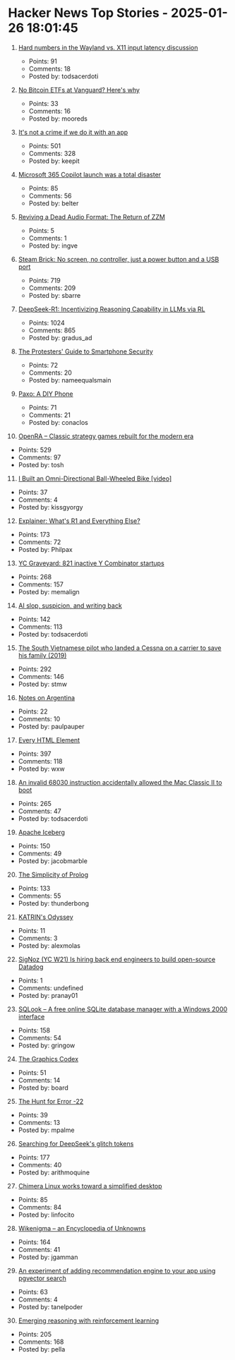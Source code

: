 # Hacker News Top Stories - 2025-01-26 18:01:45

1. [Hard numbers in the Wayland vs. X11 input latency discussion](https://mort.coffee/home/wayland-input-latency/)
   - Points: 91
   - Comments: 18
   - Posted by: todsacerdoti

2. [No Bitcoin ETFs at Vanguard? Here's why](https://corporate.vanguard.com/content/corporatesite/us/en/corp/articles/no-bitcoin-etfs-at-vanguard-heres-why.html)
   - Points: 33
   - Comments: 16
   - Posted by: mooreds

3. [It's not a crime if we do it with an app](https://pluralistic.net/2025/01/25/potatotrac/#carbo-loading)
   - Points: 501
   - Comments: 328
   - Posted by: keepit

4. [Microsoft 365 Copilot launch was a total disaster](https://www.zdnet.com/home-and-office/work-life/the-microsoft-365-copilot-launch-was-a-total-disaster/)
   - Points: 85
   - Comments: 56
   - Posted by: belter

5. [Reviving a Dead Audio Format: The Return of ZZM](https://nicole.express/2025/zoo-of-zero-motivation.html)
   - Points: 5
   - Comments: 1
   - Posted by: ingve

6. [Steam Brick: No screen, no controller, just a power button and a USB port](https://crastinator-pro.github.io/steam-brick/)
   - Points: 719
   - Comments: 209
   - Posted by: sbarre

7. [DeepSeek-R1: Incentivizing Reasoning Capability in LLMs via RL](https://arxiv.org/abs/2501.12948)
   - Points: 1024
   - Comments: 865
   - Posted by: gradus_ad

8. [The Protesters' Guide to Smartphone Security](https://www.privacyguides.org/articles/2025/01/23/activists-guide-securing-your-smartphone/)
   - Points: 72
   - Comments: 20
   - Posted by: nameequalsmain

9. [Paxo: A DIY Phone](https://paxo.fr/)
   - Points: 71
   - Comments: 21
   - Posted by: conaclos

10. [OpenRA – Classic strategy games rebuilt for the modern era](https://www.openra.net/)
   - Points: 529
   - Comments: 97
   - Posted by: tosh

11. [I Built an Omni-Directional Ball-Wheeled Bike [video]](https://www.youtube.com/watch?v=ZVFB2g25OkM)
   - Points: 37
   - Comments: 4
   - Posted by: kissgyorgy

12. [Explainer: What's R1 and Everything Else?](https://timkellogg.me/blog/2025/01/25/r1)
   - Points: 173
   - Comments: 72
   - Posted by: Philpax

13. [YC Graveyard: 821 inactive Y Combinator startups](https://ycgraveyard.iamwillwang.com/)
   - Points: 268
   - Comments: 157
   - Posted by: memalign

14. [AI slop, suspicion, and writing back](https://benjamincongdon.me/blog/2025/01/25/AI-Slop-Suspicion-and-Writing-Back/)
   - Points: 142
   - Comments: 113
   - Posted by: todsacerdoti

15. [The South Vietnamese pilot who landed a Cessna on a carrier to save his family (2019)](https://www.historynet.com/maj-buang-lys-daring-feat-to-save-his-family/)
   - Points: 292
   - Comments: 146
   - Posted by: stmw

16. [Notes on Argentina](https://jorgevelez.substack.com/p/notes-on-argentina)
   - Points: 22
   - Comments: 10
   - Posted by: paulpauper

17. [Every HTML Element](https://iamwillwang.com/dollar/every-html-element/)
   - Points: 397
   - Comments: 118
   - Posted by: wxw

18. [An invalid 68030 instruction accidentally allowed the Mac Classic II to boot](https://www.downtowndougbrown.com/2025/01/the-invalid-68030-instruction-that-accidentally-allowed-the-mac-classic-ii-to-successfully-boot-up/)
   - Points: 265
   - Comments: 47
   - Posted by: todsacerdoti

19. [Apache Iceberg](https://iceberg.apache.org/)
   - Points: 150
   - Comments: 49
   - Posted by: jacobmarble

20. [The Simplicity of Prolog](https://bitsandtheorems.com/the-simplicity-of-prolog/)
   - Points: 133
   - Comments: 55
   - Posted by: thunderbong

21. [KATRIN's Odyssey](https://www.symmetrymagazine.org/article/march-2007/deconstruction-katrin?language_content_entity=und)
   - Points: 11
   - Comments: 3
   - Posted by: alexmolas

22. [SigNoz (YC W21) Is hiring back end engineers to build open-source Datadog](https://www.linkedin.com/posts/pranay01_inviting-backend-engineers-interested-activity-7275015683980075008-CzV9)
   - Points: 1
   - Comments: undefined
   - Posted by: pranay01

23. [SQLook – A free online SQLite database manager with a Windows 2000 interface](https://sqlook.com)
   - Points: 158
   - Comments: 54
   - Posted by: gringow

24. [The Graphics Codex](https://graphicscodex.com/)
   - Points: 51
   - Comments: 14
   - Posted by: board

25. [The Hunt for Error -22](https://tweedegolf.nl/en/blog/145/the-hunt-for-error--22)
   - Points: 39
   - Comments: 13
   - Posted by: mpalme

26. [Searching for DeepSeek's glitch tokens](https://outsidetext.substack.com/p/anomalous-tokens-in-deepseek-v3-and)
   - Points: 177
   - Comments: 40
   - Posted by: arithmoquine

27. [Chimera Linux works toward a simplified desktop](https://lwn.net/Articles/1004324/)
   - Points: 85
   - Comments: 84
   - Posted by: linfocito

28. [Wikenigma – an Encyclopedia of Unknowns](https://wikenigma.org.uk/start)
   - Points: 164
   - Comments: 41
   - Posted by: jgamman

29. [An experiment of adding recommendation engine to your app using pgvector search](https://silk.us/blog/vector-search-ai-integration/)
   - Points: 63
   - Comments: 4
   - Posted by: tanelpoder

30. [Emerging reasoning with reinforcement learning](https://hkust-nlp.notion.site/simplerl-reason)
   - Points: 205
   - Comments: 168
   - Posted by: pella

